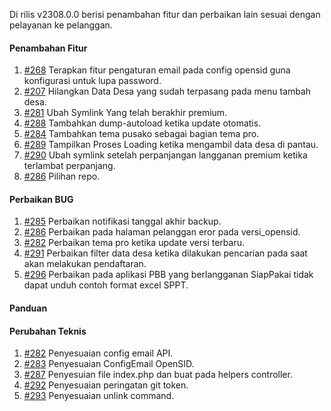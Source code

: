 Di rilis v2308.0.0 berisi penambahan fitur dan perbaikan lain sesuai dengan pelayanan ke pelanggan.

#### Penambahan Fitur

1. [#268](https://github.com/OpenSID/wiki-saas/issues/268) Terapkan fitur pengaturan email pada config opensid guna konfigurasi untuk lupa password.
2. [#207](https://github.com/OpenSID/wiki-saas/issues/207) Hilangkan Data Desa yang sudah terpasang pada menu tambah desa.
3. [#281](https://github.com/OpenSID/wiki-saas/issues/281) Ubah Symlink Yang telah berakhir premium.
4. [#288](https://github.com/OpenSID/dashboard-saas/pull/284) Tambahkan dump-autoload ketika update otomatis.
5. [#284](https://github.com/OpenSID/wiki-saas/issues/284) Tambahkan tema pusako sebagai bagian tema pro.
6. [#289](https://github.com/OpenSID/wiki-saas/issues/289) Tampilkan Proses Loading ketika mengambil data desa di pantau.
7. [#290](https://github.com/OpenSID/wiki-saas/issues/290) Ubah symlink setelah perpanjangan langganan premium ketika terlambat perpanjang.
8. [#286](https://github.com/OpenSID/dashboard-saas/issues/286) Pilihan repo.

#### Perbaikan BUG

1. [#285](https://github.com/OpenSID/wiki-saas/issues/285) Perbaikan notifikasi tanggal akhir backup.
2. [#286](https://github.com/OpenSID/wiki-saas/issues/286) Perbaikan pada halaman pelanggan eror pada versi_opensid.
3. [#282](https://github.com/OpenSID/dashboard-saas/issues/282) Perbaikan tema pro ketika update versi terbaru.
4. [#291](https://github.com/OpenSID/wiki-saas/issues/291) Perbaikan filter data desa ketika dilakukan pencarian pada saat akan melakukan pendaftaran.
5. [#296](https://github.com/OpenSID/wiki-saas/issues/296) Perbaikan pada aplikasi PBB yang berlangganan SiapPakai tidak dapat unduh contoh format excel SPPT.

#### Panduan

#### Perubahan Teknis

1. [#282](https://github.com/OpenSID/wiki-saas/issues/282) Penyesuaian config email API.
2. [#283](https://github.com/OpenSID/wiki-saas/issues/283) Penyesuaian ConfigEmail OpenSID.
3. [#287](https://github.com/OpenSID/wiki-saas/issues/287) Penyesuian file index.php dan buat pada helpers controller.
4. [#292](https://github.com/OpenSID/wiki-saas/issues/292) Penyesuaian peringatan git token.
5. [#293](https://github.com/OpenSID/wiki-saas/issues/293) Penyesuaian unlink command.
